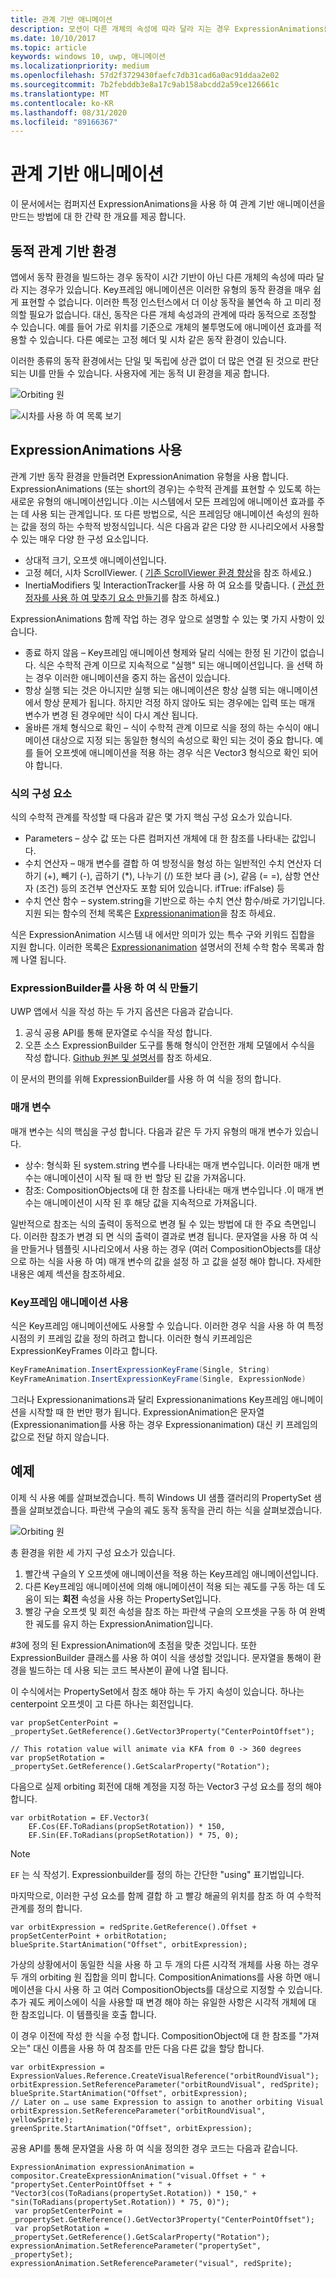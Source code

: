 ```yaml
---
title: 관계 기반 애니메이션
description: 모션이 다른 개체의 속성에 따라 달라 지는 경우 ExpressionAnimations를 사용 하 여 관계 기반 애니메이션을 만드는 방법을 알아봅니다.
ms.date: 10/10/2017
ms.topic: article
keywords: windows 10, uwp, 애니메이션
ms.localizationpriority: medium
ms.openlocfilehash: 57d2f3729430faefc7db31cad6a0ac91ddaa2e02
ms.sourcegitcommit: 7b2febddb3e8a17c9ab158abcdd2a59ce126661c
ms.translationtype: MT
ms.contentlocale: ko-KR
ms.lasthandoff: 08/31/2020
ms.locfileid: "89166367"
---
```

# <a name="relation-based-animations"></a>관계 기반 애니메이션

이 문서에서는 컴퍼지션 ExpressionAnimations을 사용 하 여 관계 기반 애니메이션을 만드는 방법에 대 한 간략 한 개요를 제공 합니다.

## <a name="dynamic-relation-based-experiences"></a>동적 관계 기반 환경

앱에서 동작 환경을 빌드하는 경우 동작이 시간 기반이 아닌 다른 개체의 속성에 따라 달라 지는 경우가 있습니다. Key프레임 애니메이션은 이러한 유형의 동작 환경을 매우 쉽게 표현할 수 없습니다. 이러한 특정 인스턴스에서 더 이상 동작을 불연속 하 고 미리 정의할 필요가 없습니다. 대신, 동작은 다른 개체 속성과의 관계에 따라 동적으로 조정할 수 있습니다. 예를 들어 가로 위치를 기준으로 개체의 불투명도에 애니메이션 효과를 적용할 수 있습니다. 다른 예로는 고정 헤더 및 시차 같은 동작 환경이 있습니다.

이러한 종류의 동작 환경에서는 단일 및 독립에 상관 없이 더 많은 연결 된 것으로 판단 되는 UI를 만들 수 있습니다. 사용자에 게는 동적 UI 환경을 제공 합니다.

![Orbiting 원](images/animation/orbit.gif)

![시차를 사용 하 여 목록 보기](images/animation/parallax.gif)

## <a name="using-expressionanimations"></a>ExpressionAnimations 사용

관계 기반 동작 환경을 만들려면 ExpressionAnimation 유형을 사용 합니다. ExpressionAnimations (또는 short의 경우)는 수학적 관계를 표현할 수 있도록 하는 새로운 유형의 애니메이션입니다 .이는 시스템에서 모든 프레임에 애니메이션 효과를 주는 데 사용 되는 관계입니다. 또 다른 방법으로, 식은 프레임당 애니메이션 속성의 원하는 값을 정의 하는 수학적 방정식입니다. 식은 다음과 같은 다양 한 시나리오에서 사용할 수 있는 매우 다양 한 구성 요소입니다.

- 상대적 크기, 오프셋 애니메이션입니다.
- 고정 헤더, 시차 ScrollViewer. ( [기존 ScrollViewer 환경 향상](scroll-input-animations.md)을 참조 하세요.)
- InertiaModifiers 및 InteractionTracker를 사용 하 여 요소를 맞춥니다. ( [관성 한정자를 사용 하 여 맞추기 요소 만들기](inertia-modifiers.md)를 참조 하세요.)

ExpressionAnimations 함께 작업 하는 경우 앞으로 설명할 수 있는 몇 가지 사항이 있습니다.

- 종료 하지 않음 – Key프레임 애니메이션 형제와 달리 식에는 한정 된 기간이 없습니다. 식은 수학적 관계 이므로 지속적으로 "실행" 되는 애니메이션입니다. 을 선택 하는 경우 이러한 애니메이션을 중지 하는 옵션이 있습니다.
- 항상 실행 되는 것은 아니지만 실행 되는 애니메이션은 항상 실행 되는 애니메이션에서 항상 문제가 됩니다. 하지만 걱정 하지 않아도 되는 경우에는 입력 또는 매개 변수가 변경 된 경우에만 식이 다시 계산 됩니다.
- 올바른 개체 형식으로 확인 – 식이 수학적 관계 이므로 식을 정의 하는 수식이 애니메이션 대상으로 지정 되는 동일한 형식의 속성으로 확인 되는 것이 중요 합니다. 예를 들어 오프셋에 애니메이션을 적용 하는 경우 식은 Vector3 형식으로 확인 되어야 합니다.

### <a name="components-of-an-expression"></a>식의 구성 요소

식의 수학적 관계를 작성할 때 다음과 같은 몇 가지 핵심 구성 요소가 있습니다.

- Parameters – 상수 값 또는 다른 컴퍼지션 개체에 대 한 참조를 나타내는 값입니다.
- 수치 연산자 – 매개 변수를 결합 하 여 방정식을 형성 하는 일반적인 수치 연산자 더하기 (+), 빼기 (-), 곱하기 (*), 나누기 (/) 또한 보다 큼 (>), 같음 (= =), 삼항 연산자 (조건) 등의 조건부 연산자도 포함 되어 있습니다. ifTrue: ifFalse) 등
- 수치 연산 함수 – system.string을 기반으로 하는 수치 연산 함수/바로 가기입니다. 지원 되는 함수의 전체 목록은 [Expressionanimation](/uwp/api/Windows.UI.Composition.ExpressionAnimation)을 참조 하세요.

식은 ExpressionAnimation 시스템 내 에서만 의미가 있는 특수 구와 키워드 집합을 지원 합니다. 이러한 목록은 [Expressionanimation](/uwp/api/Windows.UI.Composition.ExpressionAnimation) 설명서의 전체 수학 함수 목록과 함께 나열 됩니다.

### <a name="creating-expressions-with-expressionbuilder"></a>ExpressionBuilder를 사용 하 여 식 만들기

UWP 앱에서 식을 작성 하는 두 가지 옵션은 다음과 같습니다.

1. 공식 공용 API를 통해 문자열로 수식을 작성 합니다.
1. 오픈 소스 ExpressionBuilder 도구를 통해 형식이 안전한 개체 모델에서 수식을 작성 합니다. [Github 원본 및 설명서](https://github.com/microsoft/WindowsCompositionSamples/tree/master/ExpressionBuilder)를 참조 하세요.

이 문서의 편의를 위해 ExpressionBuilder를 사용 하 여 식을 정의 합니다.

### <a name="parameters"></a>매개 변수

매개 변수는 식의 핵심을 구성 합니다. 다음과 같은 두 가지 유형의 매개 변수가 있습니다.

- 상수: 형식화 된 system.string 변수를 나타내는 매개 변수입니다. 이러한 매개 변수는 애니메이션이 시작 될 때 한 번 할당 된 값을 가져옵니다.
- 참조: CompositionObjects에 대 한 참조를 나타내는 매개 변수입니다 .이 매개 변수는 애니메이션이 시작 된 후 해당 값을 지속적으로 가져옵니다.

일반적으로 참조는 식의 출력이 동적으로 변경 될 수 있는 방법에 대 한 주요 측면입니다. 이러한 참조가 변경 되 면 식의 출력이 결과로 변경 됩니다. 문자열을 사용 하 여 식을 만들거나 템플릿 시나리오에서 사용 하는 경우 (여러 CompositionObjects를 대상으로 하는 식을 사용 하 여) 매개 변수의 값을 설정 하 고 값을 설정 해야 합니다. 자세한 내용은 예제 섹션을 참조하세요.

### <a name="working-with-keyframeanimations"></a>Key프레임 애니메이션 사용

식은 Key프레임 애니메이션에도 사용할 수 있습니다. 이러한 경우 식을 사용 하 여 특정 시점의 키 프레임 값을 정의 하려고 합니다. 이러한 형식 키프레임은 ExpressionKeyFrames 이라고 합니다.

```csharp
KeyFrameAnimation.InsertExpressionKeyFrame(Single, String)
KeyFrameAnimation.InsertExpressionKeyFrame(Single, ExpressionNode)
```

그러나 Expressionanimations과 달리 Expressionanimations Key프레임 애니메이션을 시작할 때 한 번만 평가 됩니다. ExpressionAnimation은 문자열 (Expressionanimation를 사용 하는 경우 Expressionanimation) 대신 키 프레임의 값으로 전달 하지 않습니다.

## <a name="example"></a>예제

이제 식 사용 예를 살펴보겠습니다. 특히 Windows UI 샘플 갤러리의 PropertySet 샘플을 살펴보겠습니다. 파란색 구슬의 궤도 동작 동작을 관리 하는 식을 살펴보겠습니다.

![Orbiting 원](images/animation/orbit.gif)

총 환경을 위한 세 가지 구성 요소가 있습니다.

1. 빨간색 구슬의 Y 오프셋에 애니메이션을 적용 하는 Key프레임 애니메이션입니다.
1. 다른 Key프레임 애니메이션에 의해 애니메이션이 적용 되는 궤도를 구동 하는 데 도움이 되는 **회전** 속성을 사용 하는 PropertySet입니다.
1. 빨강 구슬 오프셋 및 회전 속성을 참조 하는 파란색 구슬의 오프셋을 구동 하 여 완벽 한 궤도를 유지 하는 ExpressionAnimation입니다.

#3에 정의 된 ExpressionAnimation에 초점을 맞춘 것입니다. 또한 ExpressionBuilder 클래스를 사용 하 여이 식을 생성할 것입니다. 문자열을 통해이 환경을 빌드하는 데 사용 되는 코드 복사본이 끝에 나열 됩니다.

이 수식에서는 PropertySet에서 참조 해야 하는 두 가지 속성이 있습니다. 하나는 centerpoint 오프셋이 고 다른 하나는 회전입니다.

```
var propSetCenterPoint =
_propertySet.GetReference().GetVector3Property("CenterPointOffset");

// This rotation value will animate via KFA from 0 -> 360 degrees
var propSetRotation = _propertySet.GetReference().GetScalarProperty("Rotation");
```

다음으로 실제 orbiting 회전에 대해 계정을 지정 하는 Vector3 구성 요소를 정의 해야 합니다.

```
var orbitRotation = EF.Vector3(
    EF.Cos(EF.ToRadians(propSetRotation)) * 150,
    EF.Sin(EF.ToRadians(propSetRotation)) * 75, 0);
```

> [!NOTE]
> `EF` 는 식 작성기. Expressionbuilder를 정의 하는 간단한 "using" 표기법입니다.

마지막으로, 이러한 구성 요소를 함께 결합 하 고 빨강 해골의 위치를 참조 하 여 수학적 관계를 정의 합니다.

```
var orbitExpression = redSprite.GetReference().Offset + propSetCenterPoint + orbitRotation;
blueSprite.StartAnimation("Offset", orbitExpression);
```

가상의 상황에서이 동일한 식을 사용 하 고 두 개의 다른 시각적 개체를 사용 하는 경우 두 개의 orbiting 원 집합을 의미 합니다. CompositionAnimations를 사용 하면 애니메이션을 다시 사용 하 고 여러 CompositionObjects를 대상으로 지정할 수 있습니다. 추가 궤도 케이스에이 식을 사용할 때 변경 해야 하는 유일한 사항은 시각적 개체에 대 한 참조입니다. 이 템플릿을 호출 합니다.

이 경우 이전에 작성 한 식을 수정 합니다. CompositionObject에 대 한 참조를 "가져오는" 대신 이름을 사용 하 여 참조를 만든 다음 다른 값을 할당 합니다.

```
var orbitExpression = ExpressionValues.Reference.CreateVisualReference("orbitRoundVisual");
orbitExpression.SetReferenceParameter("orbitRoundVisual", redSprite);
blueSprite.StartAnimation("Offset", orbitExpression);
// Later on … use same Expression to assign to another orbiting Visual
orbitExpression.SetReferenceParameter("orbitRoundVisual", yellowSprite);
greenSprite.StartAnimation("Offset", orbitExpression);
```

공용 API를 통해 문자열을 사용 하 여 식을 정의한 경우 코드는 다음과 같습니다.

```
ExpressionAnimation expressionAnimation =
compositor.CreateExpressionAnimation("visual.Offset + " +
"propertySet.CenterPointOffset + " +
"Vector3(cos(ToRadians(propertySet.Rotation)) * 150," + "sin(ToRadians(propertySet.Rotation)) * 75, 0)");
 var propSetCenterPoint = _propertySet.GetReference().GetVector3Property("CenterPointOffset");
 var propSetRotation = _propertySet.GetReference().GetScalarProperty("Rotation");
expressionAnimation.SetReferenceParameter("propertySet", _propertySet);
expressionAnimation.SetReferenceParameter("visual", redSprite);
```